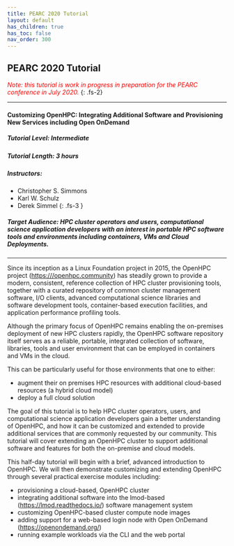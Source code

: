 ```yaml
---
title: PEARC 2020 Tutorial
layout: default
has_children: true
has_toc: false
nav_order: 300
---
```


## PEARC 2020 Tutorial

<span style="color: red">*Note: this tutorial is work in progress in preparation
for the PEARC conference in July 2020.*</span>
{: .fs-2}

---
#### Customizing OpenHPC: Integrating Additional Software and Provisioning New Services including Open OnDemand
##### Tutorial Level: Intermediate
##### Tutorial Length: 3 hours
##### Instructors:

* Christopher S. Simmons
* Karl W. Schulz
* Derek Simmel
{: .fs-3 }

##### Target Audience: HPC cluster operators and users, computational science application developers with an interest in portable HPC software tools and environments including containers, VMs and Cloud Deployments.

---

Since its inception as a Linux Foundation project in 2015, the OpenHPC project (<https:///openhpc.community>) 
has steadily grown to provide a modern, consistent, reference collection of HPC cluster provisioning tools, 
together with a curated repository of common cluster management software, I/O clients, advanced computational 
science libraries and software development tools, container-based execution facilities, and application 
performance profiling tools.

Although the primary focus of OpenHPC remains enabling the on-premises deployment of new HPC clusters rapidly, 
the OpenHPC software repository itself serves as a reliable, portable, integrated collection of software, 
libraries, tools and user environment that can be employed in containers and VMs in the cloud. 

This can be particularly useful for those environments that one to either:
* augment their on premises HPC resources with additional cloud-based resources (a hybrid cloud model)
* deploy a full cloud solution

The goal of this tutorial is to help HPC cluster operators, users, and computational science application 
developers gain a better understanding of OpenHPC, and how it can be customized and extended to provide 
additional services that are commonly requested by our community. This tutorial will cover extending an 
OpenHPC cluster to support additional software and features for both the on-premise and cloud models.

This half-day tutorial will begin with a brief, advanced introduction to OpenHPC. 
We will then demonstrate customizing and extending OpenHPC through several practical exercise modules 
including:
* provisioning a cloud-based, OpenHPC cluster
* integrating additional software into the lmod-based (<https://lmod.readthedocs.io/>)
software management system
* customizing OpenHPC-based cluster compute node images
* adding support for a web-based login node with Open OnDemand (<https://openondemand.org/>)
* running example workloads via the CLI and the web portal